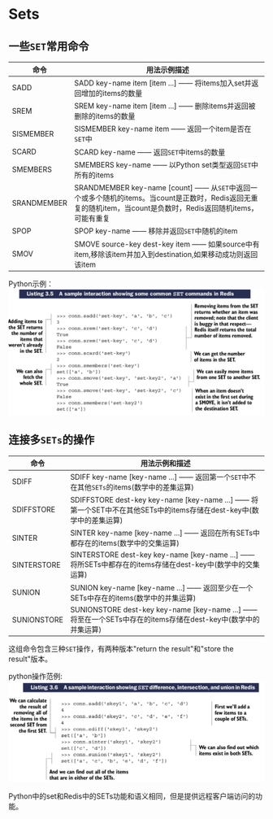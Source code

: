 # Sets

## 一些``SET``常用命令

| 命令 | 用法示例描述 |
| -- | -- |
| SADD | SADD key-name item [item ...] —— 将items加入set并返回增加的items的数量 |
| SREM | SREM key-name item [item ...] —— 删除items并返回被删除的items的数量 |
| SISMEMBER | SISMEMBER key-name item —— 返回一个item是否在``SET``中 |
| SCARD | SCARD key-name —— 返回``SET``中items的数量 |
| SMEMBERS | SMEMBERS key-name —— 以Python set类型返回``SET``中所有的items |
| SRANDMEMBER | SRANDMEMBER key-name [count] —— 从``SET``中返回一个或多个随机的items。当count是正数时，Redis返回无重复的随机item，当count是负数时，Redis返回随机items，可能有重复 |
| SPOP | SPOP key-name —— 移除并返回``SET``中随机的item |
| SMOV | SMOVE source-key dest-key item —— 如果source中有item,移除该item并加入到destination,如果移动成功则返回该item |

Python示例：
![](images/3.3-1.png)

## 连接多``SETs``的操作

| 命令 | 用法示例和描述 |
| -- | -- |
| SDIFF | SDIFF key-name [key-name ...] —— 返回第一个``SET``中不在其他``SETs``的items(数学中的差集运算) |
| SDIFFSTORE | SDIFFSTORE dest-key key-name [key-name ...] —— 将第一个SET中不在其他SETs中的items存储在dest-key中(数学中的差集运算) |
| SINTER | SINTER key-name [key-name ...] —— 返回在所有SETs中都存在的items(数学中的交集运算) |
| SINTERSTORE | SINTERSTORE dest-key key-name [key-name ...] —— 将所SETs中都存在的items存储在dest-key中(数学中的交集运算) |
| SUNION | SUNION key-name [key-name ...] —— 返回至少在一个SETs中存在的items(数学中的并集运算) |
| SUNIONSTORE | SUNIONSTORE dest-key key-name [key-name ...] —— 将至在一个SETs中存在的items存储在dest-key中(数学中的并集运算) |

这组命令包含三种``SET``操作，有两种版本"return the result"和"store the result"版本。

python操作范例:
![](images/3.3-2.png)

Python中的set和Redis中的SETs功能和语义相同，但是提供远程客户端访问的功能。

